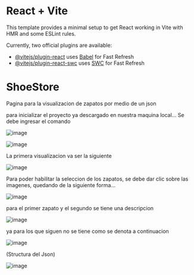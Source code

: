# React + Vite

This template provides a minimal setup to get React working in Vite with HMR and some ESLint rules.

Currently, two official plugins are available:

- [@vitejs/plugin-react](https://github.com/vitejs/vite-plugin-react/blob/main/packages/plugin-react/README.md) uses [Babel](https://babeljs.io/) for Fast Refresh
- [@vitejs/plugin-react-swc](https://github.com/vitejs/vite-plugin-react-swc) uses [SWC](https://swc.rs/) for Fast Refresh
# ShoeStore
Pagina para la visualizacion de zapatos por medio de un json

para inicializar el proyecto ya descargado en nuestra maquina local...
Se debe ingresar el comando

![image](https://github.com/CamiloBustosSanchez/ShoeStore/assets/127156133/1d0c5f73-9d66-4a9d-8584-234cfadc477e)


![image](https://github.com/CamiloBustosSanchez/ShoeStore/assets/127156133/8c90935f-090b-42a1-8d51-caafc6cf7bc3)


La primera visualizacion va ser la siguiente 

![image](https://github.com/CamiloBustosSanchez/ShoeStore/assets/127156133/deb3e096-7b6e-48e4-9d1a-b48c3af5f5a8)

Para poder habilitar  la seleccion de los zapatos, se debe dar clic sobre las imagenes, quedando de la siguiente forma...

![image](https://github.com/CamiloBustosSanchez/ShoeStore/assets/127156133/9083adca-d82d-4505-a6a9-c2e1dab21da4)

para el primer zapato y el segundo  se tiene una descripcion 

![image](https://github.com/CamiloBustosSanchez/ShoeStore/assets/127156133/c4e6d08f-efe9-49f2-ada3-e4d0ec54e3ba)

ya para los que siguen no se tiene como se denota a continuacion 

![image](https://github.com/CamiloBustosSanchez/ShoeStore/assets/127156133/7adc96cd-3b33-4fd7-a33c-98df30dc167e)


(Structura del Json)

![image](https://github.com/CamiloBustosSanchez/ShoeStore/assets/127156133/ce744bef-5237-4d21-bdbf-b1702b06b162)




